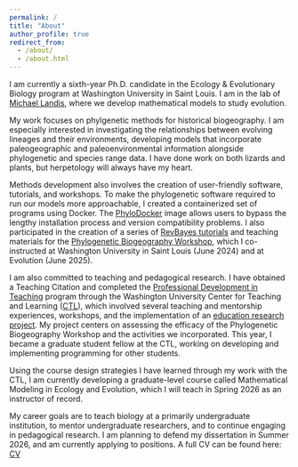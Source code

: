```yaml
---
permalink: /
title: "About"
author_profile: true
redirect_from: 
  - /about/
  - /about.html
---
```


I am currently a sixth-year Ph.D. candidate in the Ecology & Evolutionary Biology program at Washington University in Saint Louis. I am in the lab of [Michael Landis](https://landislab.org/), where we develop mathematical models to study evolution.

My work focuses on phylgenetic methods for historical biogeography. I am especially interested in investigating the relationships between evolving lineages and their environments, developing models that incorporate paleogeographic and paleoenvironmental information alongside phylogenetic and species range data. I have done work on both lizards and plants, but herpetology will always have my heart.

Methods development also involves the creation of user-friendly software, tutorials, and workshops. To make the phylogenetic software required to run our models more approachable, I created a containerized set of programs using Docker. The [PhyloDocker](https://hub.docker.com/r/sswiston/phylo_docker) image allows users to bypass the lengthy installation process and version compatibility problems. I also participated in the creation of a series of [RevBayes tutorials](https://revbayes.github.io/tutorials/fig_intro/) and teaching materials for the [Phylogenetic Biogeography Workshop](https://sites.wustl.edu/hawaiianplantbiogeography/phylogenetic-biogeography-workshop-wustl/), which I co-instructed at Washington University in Saint Louis (June 2024) and at Evolution (June 2025).

I am also committed to teaching and pedagogical research. I have obtained a Teaching Citation and completed the [Professional Development in Teaching](https://ctl.wustl.edu/professional-development-in-teaching/) program through the Washington University Center for Teaching and Learning ([CTL](https://ctl.wustl.edu/)), which involved several teaching and mentorship experiences, workshops, and the implementation of an [education research project](https://ctl.wustl.edu/teaching-the-teachers-investigating-the-impact-of-a-phylogenetic-biogeography-workshop-through-sotl/). My project centers on assessing the efficacy of the Phylogenetic Biogeography Workshop and the activities we incorporated. This year, I became a graduate student fellow at the CTL, working on developing and implementing programming for other students.

Using the course design strategies I have learned through my work with the CTL, I am currently developing a graduate-level course called Mathematical Modeling in Ecology and Evolution, which I will teach in Spring 2026 as an instructor of record.

My career goals are to teach biology at a primarily undergraduate institution, to mentor undergraduate researchers, and to continue engaging in pedagogical research. I am planning to defend my dissertation in Summer 2026, and am currently applying to positions. A full CV can be found here: [CV](http://sswiston.github.io/files/Swiston_CV.pdf)